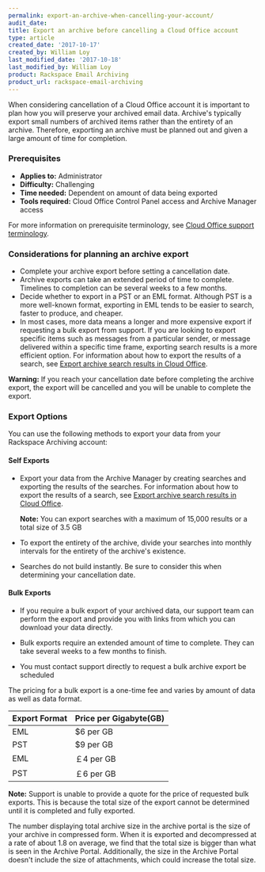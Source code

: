 ```yaml
---
permalink: export-an-archive-when-cancelling-your-account/
audit_date:
title: Export an archive before cancelling a Cloud Office account
type: article
created_date: '2017-10-17'
created_by: William Loy
last_modified_date: '2017-10-18'
last_modified_by: William Loy
product: Rackspace Email Archiving
product_url: rackspace-email-archiving
---
```


When considering cancellation of a Cloud Office account it is important to plan how you will preserve your archived email data. Archive's typically export small numbers of archived items rather than the entirety of an archive. Therefore, exporting an archive must be planned out and given a large amount of time for completion.

### Prerequisites

- **Applies to:** Administrator
- **Difficulty:** Challenging 
- **Time needed:** Dependent on amount of data being exported
- **Tools required:**  Cloud Office Control Panel access and Archive Manager access

For more information on prerequisite terminology, see [Cloud Office support terminology](/how-to/cloud-office-support-terminology).

### Considerations for planning an archive export

- Complete your archive export before setting a cancellation date.
- Archive exports can take an extended period of time to complete. Timelines to completion can be several weeks to a few months.
- Decide whether to export in a PST or an EML format. Although PST is a more well-known format, exporting in EML tends to be easier to search, faster to produce, and cheaper. 
- In most cases, more data means a longer and more expensive export if requesting a bulk export from support. If you are looking to export specific items such as messages from a particular sender, or message delivered within a specific time frame, exporting search results is a more efficient option. For information about how to export the results of a search, see [Export archive search results in Cloud Office](/how-to/export-archive-search-results-in-cloud-office).

**Warning:** If you reach your cancellation date before completing the archive export, the export will be cancelled and you will be unable to complete the export.

### Export Options

You can use the following methods to export your data from your Rackspace Archiving account:

#### Self Exports

-   Export your data from the Archive Manager by creating searches and
    exporting the results of the searches. For information about how to
    export the results of a search, see [Export archive search results
    in Cloud Office](/how-to/export-archive-search-results-in-cloud-office).

    **Note:** You can export searches with a maximum of 15,000 results or a total size of 3.5 GB

- To export the entirety of the archive, divide your searches into monthly intervals for the entirety of the archive's existence.

- Searches do not build instantly. Be sure to consider this when determining your cancellation date.

#### Bulk Exports

-   If you require a bulk export of your archived data, our support team can
    perform the export and provide you with links from which you can
    download your data directly.

- Bulk exports require an extended amount of time to complete. They can take several weeks to a few months to finish.

- You must contact support directly to request a bulk archive export be scheduled

The pricing for a bulk export is a one-time fee and varies by amount of data as well as data format.

|Export Format| Price per Gigabyte(GB)|
|---|---|
|EML| $6 per GB|
|PST| $9 per GB|
|EML| &#65505;4 per GB|
|PST| &#65505;6 per GB|

**Note:** Support is unable to provide a quote for the price of requested bulk exports. This is because the total size of the export cannot be determined until it is completed and fully exported.

The number displaying total archive size in the archive portal is the size of your archive in compressed form. When it is exported and decompressed at a rate of about 1.8 on average, we find that the total size is bigger than what is seen in the Archive Portal. Additionally, the size in the Archive Portal doesn't include the size of attachments, which could increase the total size.
